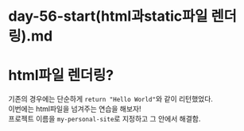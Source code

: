 # day-56-start(html과static파일 렌더링).md

# html파일 렌더링?
기존의 경우에는 단순하게 `return "Hello World"`와 같이 리턴했었다.  
이번에는 html파일을 넘겨주는 연습을 해보자!  
프로젝트 이름을 `my-personal-site`로 지정하고 그 안에서 해결함.  
